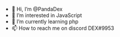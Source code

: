 - 👋 Hi, I’m @PandaDex
- 👀 I’m interested in JavaScript
- 🌱 I’m currently learning php
- 📫 How to reach me on discord DEX#9953


